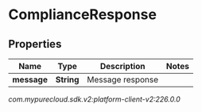 # ComplianceResponse


## Properties

| Name | Type | Description | Notes |
| ------------ | ------------- | ------------- | ------------- |
| **message** | **String** | Message response |  |




_com.mypurecloud.sdk.v2:platform-client-v2:226.0.0_
